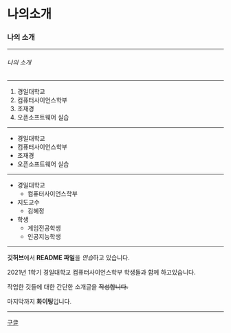 # 나의소개

### 나의 소개
***
###### 나의 소개
---
1. 경일대학교
2. 컴퓨터사이언스학부
3. 조재경
4. 오픈소프트웨어 실습

***

+ 경일대학교
+ 컴퓨터사이언스학부
+ 조재경
+ 오픈소프트웨어 실습

---
* 경일대학교
  * 컴퓨터사이언스학부
* 지도교수
  * 김혜정
* 학생
  * 게임전공학생
  * 인공지능학생
***              
  
**깃허브**에서 **README 파일**을 *연습*하고 있습니다.

2021년 1학기 경일대학교 컴퓨터사이언스학부 학생들과 함께 하고있습니다.

작업한 깃들에 대한 간단한 소개글을 ~~작성합니다.~~

마지막까지 **화이팅**입니다.
***
[구글](http://www.google.com, "구글사이트를 연결합니다.")

